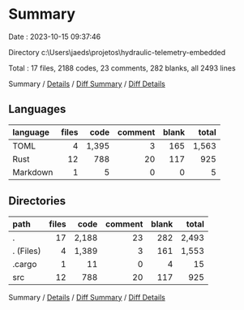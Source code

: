 # Summary

Date : 2023-10-15 09:37:46

Directory c:\\Users\\jaeds\\projetos\\hydraulic-telemetry-embedded

Total : 17 files,  2188 codes, 23 comments, 282 blanks, all 2493 lines

Summary / [Details](details.md) / [Diff Summary](diff.md) / [Diff Details](diff-details.md)

## Languages
| language | files | code | comment | blank | total |
| :--- | ---: | ---: | ---: | ---: | ---: |
| TOML | 4 | 1,395 | 3 | 165 | 1,563 |
| Rust | 12 | 788 | 20 | 117 | 925 |
| Markdown | 1 | 5 | 0 | 0 | 5 |

## Directories
| path | files | code | comment | blank | total |
| :--- | ---: | ---: | ---: | ---: | ---: |
| . | 17 | 2,188 | 23 | 282 | 2,493 |
| . (Files) | 4 | 1,389 | 3 | 161 | 1,553 |
| .cargo | 1 | 11 | 0 | 4 | 15 |
| src | 12 | 788 | 20 | 117 | 925 |

Summary / [Details](details.md) / [Diff Summary](diff.md) / [Diff Details](diff-details.md)